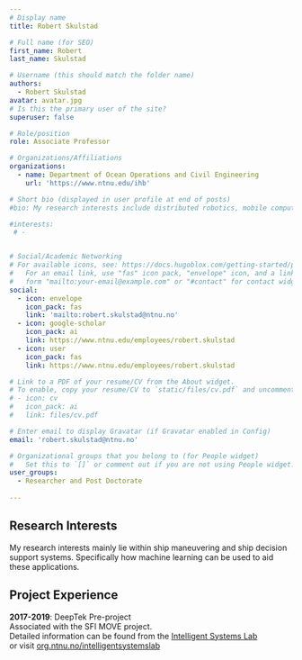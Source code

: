 ```yaml
---
# Display name
title: Robert Skulstad

# Full name (for SEO)
first_name: Robert
last_name: Skulstad

# Username (this should match the folder name)
authors:
  - Robert Skulstad
avatar: avatar.jpg
# Is this the primary user of the site?
superuser: false

# Role/position
role: Associate Professor

# Organizations/Affiliations
organizations:
  - name: Department of Ocean Operations and Civil Engineering
    url: 'https://www.ntnu.edu/ihb'

# Short bio (displayed in user profile at end of posts)
#bio: My research interests include distributed robotics, mobile computing and programmable matter.

#interests:
 # - 


# Social/Academic Networking
# For available icons, see: https://docs.hugoblox.com/getting-started/page-builder/#icons
#   For an email link, use "fas" icon pack, "envelope" icon, and a link in the
#   form "mailto:your-email@example.com" or "#contact" for contact widget.
social:
  - icon: envelope
    icon_pack: fas
    link: 'mailto:robert.skulstad@ntnu.no'
  - icon: google-scholar
    icon_pack: ai
    link: https://www.ntnu.edu/employees/robert.skulstad
  - icon: user
    icon_pack: fas
    link: https://www.ntnu.edu/employees/robert.skulstad

# Link to a PDF of your resume/CV from the About widget.
# To enable, copy your resume/CV to `static/files/cv.pdf` and uncomment the lines below.
# - icon: cv
#   icon_pack: ai
#   link: files/cv.pdf

# Enter email to display Gravatar (if Gravatar enabled in Config)
email: 'robert.skulstad@ntnu.no'

# Organizational groups that you belong to (for People widget)
#   Set this to `[]` or comment out if you are not using People widget.
user_groups:
  - Researcher and Post Doctorate
 
---
```


## Research Interests
My research interests mainly lie within ship maneuvering and ship decision support systems. Specifically how machine learning can be used to aid these applications.

## Project Experience
**2017-2019**: DeepTek Pre-project  
Associated with the SFI MOVE project.  
Detailed information can be found from the [Intelligent Systems Lab](https://www.ntnu.edu/ihb/intelligent-systems-lab)  
or visit [org.ntnu.no/intelligentsystemslab](http://org.ntnu.no/intelligentsystemslab)
